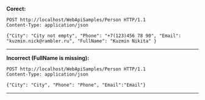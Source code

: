 **Corect:**
```
POST http://localhost/WebApiSamples/Person HTTP/1.1
Content-Type: application/json

{"City": "City not empty", "Phone": "+7(123)456 78 90", "Email": "kuzmin.nick@rambler.ru", "FullName": "Kuzmin Nikita" }
```
---------------------------------------------------
**Incorrect (FullName is missing):**
```
POST http://localhost/WebApiSamples/Person HTTP/1.1
Content-Type: application/json

{"City": "City", "Phone": "Phone", "Email":"Email"}
```
---------------------------------------------------
